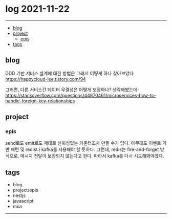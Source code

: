 # log 2021-11-22

--------------------------

- [blog](#blog)
- [project](#project)
  - [epis](#epis)
- [tags](#tags)

## blog

DDD 기반 서비스 설계에 대한 방법은 그래서 어떻게 하나 찾아보았다
https://happycloud-lee.tistory.com/94

그러면, 다른 서비스간 데이터 무결성은 어떻게 보장하나? 생각해봤는데-
https://stackoverflow.com/questions/44870461/microservices-how-to-handle-foreign-key-relationships


## project

### epis

send로도 emit로도 제대로 신뢰성있는 카운터조차 만들 수가 없다.
아무래도 이벤트 기반 패턴 및 redis나 kafka를 사용해야 할 듯하다.
그런데, redis는 fire-and-forget 방식으로, 메시지 전달이 보장되지 않는다고 한다.
따라서 kafka를 다시 시도해봐야겠다.


## tags
- blog
- project/epis
- nestjs
- javascript
- msa

--------------------------


